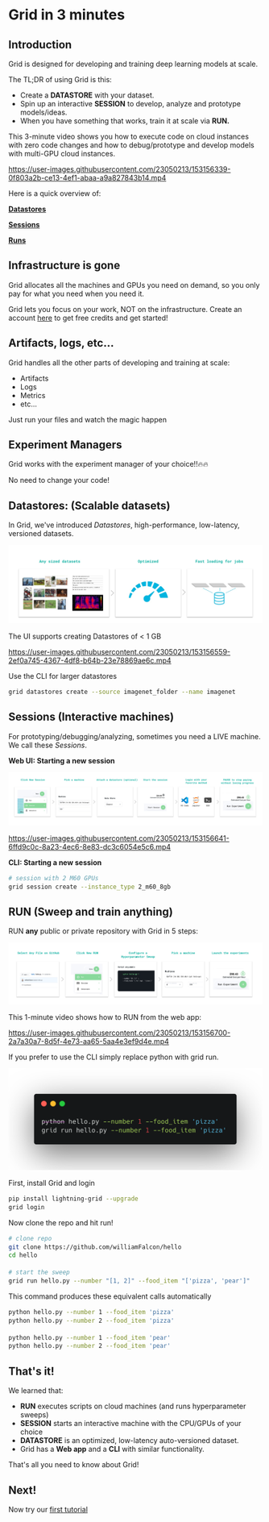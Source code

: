 # Grid in 3 minutes

## **Introduction**

Grid is designed for developing and training deep learning models at scale.

The TL;DR of using Grid is this:

- Create a **DATASTORE** with your dataset.
- Spin up an interactive **SESSION** to develop, analyze and prototype models/ideas.
- When you have something that works, train it at scale via **RUN.**

This 3-minute video shows you how to execute code on cloud instances with zero code changes and how to debug/prototype and develop models with multi-GPU cloud instances.

https://user-images.githubusercontent.com/23050213/153156339-0f803a2b-ce13-4ef1-abaa-a9a827843b14.mp4


Here is a quick overview of:

[**Datastores**](docs/features/add-data-to-grid-datastores/README.md#datastores-scalable-datasets)

[**Sessions**](docs/features/sessions/README.md#sessions)

[**Runs**](docs/features/runs/README.md#runs)

## **Infrastructure is gone**

Grid allocates all the machines and GPUs you need on demand, so you only pay for what you need when you need it.

Grid lets you focus on your work, NOT on the infrastructure. Create an account <a href="https://platform.grid.ai">here</a> to get free credits and get started!

## Artifacts, logs, etc...

Grid handles all the other parts of developing and training at scale:

- Artifacts
- Logs
- Metrics
- etc...

Just run your files and watch the magic happen

## Experiment Managers

Grid works with the experiment manager of your choice!!🔥🔥

No need to change your code!

## Datastores: (Scalable datasets)

In Grid, we've introduced _Datastores_, high-performance, low-latency, versioned datasets.

![image](./static/images/datastores/jobs.jpg)

The UI supports creating Datastores of &lt; 1 GB

https://user-images.githubusercontent.com/23050213/153156559-2ef0a745-4367-4df8-b64b-23e78869ae6c.mp4

Use the CLI for larger datastores

```bash
grid datastores create --source imagenet_folder --name imagenet
```

## Sessions (Interactive machines)

For prototyping/debugging/analyzing, sometimes you need a LIVE machine. We call these _Sessions_.

**Web UI: Starting a new session**

![](./static/images/sessions/session.jpg)


https://user-images.githubusercontent.com/23050213/153156641-6ffd9c0c-8a23-4ec6-8e83-dc3c6054e5c6.mp4


**CLI: Starting a new session**

```bash
# session with 2 M60 GPUs
grid session create --instance_type 2_m60_8gb
```

## **RUN (Sweep and train anything)**

RUN **any** public or private repository with Grid in 5 steps:

![](./static/images/runs/how-to-launch-experiments.jpg)

This 1-minute video shows how to RUN from the web app:


https://user-images.githubusercontent.com/23050213/153156700-2a7a30a7-8d5f-4e73-aa65-5aa4e3ef9d4e.mp4



If you prefer to use the CLI simply replace python with grid run.

![](/images/runs/hello-cifar-command.png)

First, install Grid and login

```bash
pip install lightning-grid --upgrade
grid login
```

Now clone the repo and hit run!

```bash
# clone repo
git clone https://github.com/williamFalcon/hello
cd hello

# start the sweep
grid run hello.py --number "[1, 2]" --food_item "['pizza', 'pear']"
```

This command produces these equivalent calls automatically

```bash
python hello.py --number 1 --food_item 'pizza'
python hello.py --number 2 --food_item 'pizza'

python hello.py --number 1 --food_item 'pear'
python hello.py --number 2 --food_item 'pear'
```

## That's it!

We learned that:

- **RUN** executes scripts on cloud machines (and runs hyperparameter sweeps)
- **SESSION** starts an interactive machine with the CPU/GPUs of your choice
- **DATASTORE** is an optimized, low-latency auto-versioned dataset.
- Grid has a **Web app** and a **CLI** with similar functionality.

That's all you need to know about Grid!

## Next!

Now try our [first tutorial](/docs/getting-started/typical-workflow-web-user.md)
